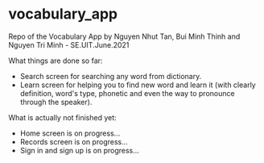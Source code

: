 # vocabulary_app
Repo of the Vocabulary App by Nguyen Nhut Tan, Bui Minh Thinh and Nguyen Tri Minh - SE.UIT.June.2021

 What things are done so far:

- Search screen for searching any word from dictionary.
- Learn screen for helping you to find new word and learn it (with clearly definition, word's type, phonetic and even the way to pronounce through the speaker).

 What is actually not finished yet:

- Home screen is on progress...
- Records screen is on progress...
- Sign in and sign up is on progress...
